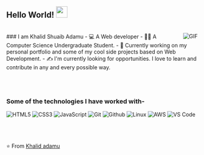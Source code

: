 ## Hello World! <img src="https://raw.githubusercontent.com/iampavangandhi/iampavangandhi/master/gifs/Hi.gif" width="30px"></h2>
<br />
<img align="right" alt="GIF" src="https://media.giphy.com/media/13HgwGsXF0aiGY/giphy.gif" />
### I am Khalid Shuaib Adamu
- 💻 A Web developer
- 👨‍🎓 A Computer Science Undergraduate Student. 
- 💼 Currently working on my personal portfolio and some of my cool side projects based on Web Development.
- ✍️ I'm currently looking for opportunities. I love to learn and contribute in any and every possible way.



<br><br>
### Some of the technologies I have worked with-</br>
![HTML5](https://img.shields.io/badge/-HTML5-000000?style=for-the-badge&logo=HTML5)
![CSS3](https://img.shields.io/badge/-CSS3-000000?style=for-the-badge&logo=CSS3)
![JavaScript](https://img.shields.io/badge/-JavaScript-000000?style=for-the-badge&logo=javascript)
![Git](http://img.shields.io/badge/-Git-000000?style=for-the-badge&logo=Git)
![Github](http://img.shields.io/badge/-Github-000000?style=for-the-badge&logo=Github&logoColor=green)
![Linux](http://img.shields.io/badge/-Linux-000000?style=for-the-badge&logo=linux)
![AWS](http://img.shields.io/badge/-AWS-000000?style=for-the-badge&logo=Amazon-aws&logoColor=cyan)
![VS Code](http://img.shields.io/badge/-VS%20Code-000000?style=for-the-badge&logo=Visual-studio-code&logoColor=blue)
</br></br></br></br>

⭐️ From [Khalid adamu](https://github.com/khalidadamu)
